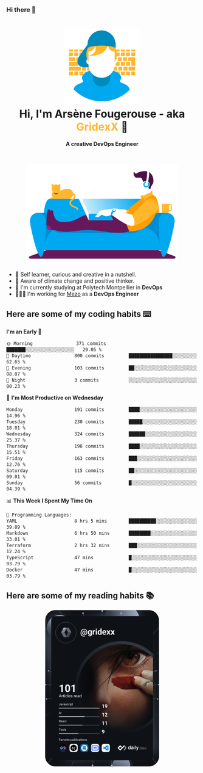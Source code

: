 ### Hi there 👋

<!--
**GridexX/gridexx** is a ✨ _special_ ✨ repository because its `README.md` (this file) appears on your GitHub profile.

Here are some ideas to get you started:

- 🔭 I’m currently working on ...
- 🌱 I’m currently learning ...
- 👯 I’m looking to collaborate on ...
- 🤔 I’m looking for help with ...
- 💬 Ask me about ...
- 📫 How to reach me: ...
- 😄 Pronouns: ...
- ⚡ Fun fact: ...
-->


<!-- Header -->
<h1 align="center">
  <img src="./images/user_profile.png" width="200">
  <br>
  Hi, I'm Arsène Fougerouse - aka <span style="color:#ffb72e">GridexX</span> 👋
</h1>


<p align="center">
  <b>A creative DevOps Engineer </b>
</p>
<br/>
<p align="center">
  <img src="./images/man_couch.png" width="400">
</p>

- 🎨 Self learner, curious and creative in a nutshell. 
- 🌱 Aware of climate change and positive thinker.
- 📕 I'm currently studying at Polytech Montpellier in **DevOps**
- 👨🏻‍💻 I'm working for [Mezo](https://meso-lr.umontpellier.fr/) as a **DevOps Engineer**


## Here are some of my coding habits ⌨️

<!-- Add a section about tech and Ops stack
  Like this one : https://github.com/Xanthus58#-tech-stack
-->
<!--START_SECTION:waka-->
**I'm an Early 🐤** 

```text
🌞 Morning                371 commits         ███████░░░░░░░░░░░░░░░░░░   29.05 % 
🌆 Daytime                800 commits         ████████████████░░░░░░░░░   62.65 % 
🌃 Evening                103 commits         ██░░░░░░░░░░░░░░░░░░░░░░░   08.07 % 
🌙 Night                  3 commits           ░░░░░░░░░░░░░░░░░░░░░░░░░   00.23 % 
```
📅 **I'm Most Productive on Wednesday** 

```text
Monday                   191 commits         ████░░░░░░░░░░░░░░░░░░░░░   14.96 % 
Tuesday                  230 commits         █████░░░░░░░░░░░░░░░░░░░░   18.01 % 
Wednesday                324 commits         ██████░░░░░░░░░░░░░░░░░░░   25.37 % 
Thursday                 198 commits         ████░░░░░░░░░░░░░░░░░░░░░   15.51 % 
Friday                   163 commits         ███░░░░░░░░░░░░░░░░░░░░░░   12.76 % 
Saturday                 115 commits         ██░░░░░░░░░░░░░░░░░░░░░░░   09.01 % 
Sunday                   56 commits          █░░░░░░░░░░░░░░░░░░░░░░░░   04.39 % 
```


📊 **This Week I Spent My Time On** 

```text
💬 Programming Languages: 
YAML                     8 hrs 5 mins        ██████████░░░░░░░░░░░░░░░   39.09 % 
Markdown                 6 hrs 50 mins       ████████░░░░░░░░░░░░░░░░░   33.01 % 
Terraform                2 hrs 32 mins       ███░░░░░░░░░░░░░░░░░░░░░░   12.24 % 
TypeScript               47 mins             █░░░░░░░░░░░░░░░░░░░░░░░░   03.79 % 
Docker                   47 mins             █░░░░░░░░░░░░░░░░░░░░░░░░   03.79 % 
```


<!--END_SECTION:waka-->

## Here are some of my reading habits 📚
<div  align="center">
  <img src="./images/devcard.svg" width="300">
</div>
